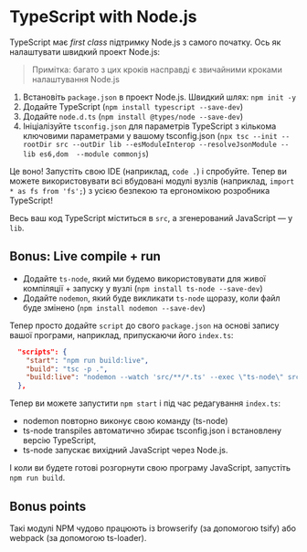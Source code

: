 # TypeScript with Node.js
TypeScript має *first class* підтримку Node.js з самого початку. Ось як налаштувати швидкий проект Node.js:

> Примітка: багато з цих кроків насправді є звичайними кроками налаштування Node.js

1. Встановіть `package.json` в проект Node.js. Швидкий шлях: `npm init -y`
1. Додайте TypeScript (`npm install typescript --save-dev`)
1. Додайте `node.d.ts` (`npm install @types/node --save-dev`)
1. Ініціалізуйте `tsconfig.json` для параметрів TypeScript з кількома ключовими параметрами у вашому tsconfig.json (`npx tsc --init --rootDir src --outDir lib --esModuleInterop --resolveJsonModule --lib es6,dom  --module commonjs`)

Це воно! Запустіть свою IDE (наприклад, `code .`) і спробуйте. Тепер ви можете використовувати всі вбудовані модулі вузлів (наприклад, `import * as fs from 'fs';`) з усією безпекою та ергономікою розробника TypeScript!

Весь ваш код TypeScript міститься в `src`, а згенерований JavaScript — у `lib`.

## Bonus: Live compile + run
* Додайте `ts-node`, який ми будемо використовувати для живої компіляції + запуску у вузлі (`npm install ts-node --save-dev`)
* Додайте `nodemon`, який буде викликати `ts-node` щоразу, коли файл буде змінено (`npm install nodemon --save-dev`)

Тепер просто додайте `script` до свого `package.json` на основі запису вашої програми, наприклад, припускаючи його `index.ts`:

```json
  "scripts": {
    "start": "npm run build:live",
    "build": "tsc -p .",
    "build:live": "nodemon --watch 'src/**/*.ts' --exec \"ts-node\" src/index.ts"
  },
```

Тепер ви можете запустити `npm start` і під час редагування `index.ts`:

* nodemon повторно виконує свою команду (ts-node)
* ts-node transpiles автоматично збирає tsconfig.json і встановлену версію TypeScript,
* ts-node запускає вихідний JavaScript через Node.js.

І коли ви будете готові розгорнути свою програму JavaScript, запустіть `npm run build`.


## Bonus points

Такі модулі NPM чудово працюють із browserify (за допомогою tsify) або webpack (за допомогою ts-loader).
